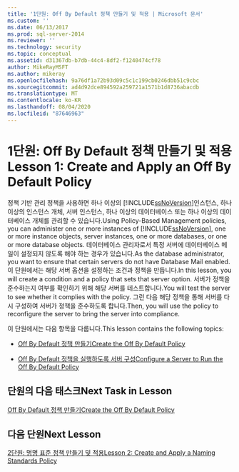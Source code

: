 ```yaml
---
title: '1단원: Off By Default 정책 만들기 및 적용 | Microsoft 문서'
ms.custom: ''
ms.date: 06/13/2017
ms.prod: sql-server-2014
ms.reviewer: ''
ms.technology: security
ms.topic: conceptual
ms.assetid: d31367db-b7db-44c4-8df2-f1240474cf78
author: MikeRayMSFT
ms.author: mikeray
ms.openlocfilehash: 9a76df1a72b93d09c5c1c199cb0246dbb51c9cbc
ms.sourcegitcommit: ad4d92dce894592a259721a1571b1d8736abacdb
ms.translationtype: MT
ms.contentlocale: ko-KR
ms.lasthandoff: 08/04/2020
ms.locfileid: "87646963"
---
```

# <a name="lesson-1-create-and-apply-an-off-by-default-policy"></a><span data-ttu-id="d01d7-102">1단원: Off By Default 정책 만들기 및 적용</span><span class="sxs-lookup"><span data-stu-id="d01d7-102">Lesson 1: Create and Apply an Off By Default Policy</span></span>
  <span data-ttu-id="d01d7-103">정책 기반 관리 정책을 사용하면 하나 이상의 [!INCLUDE[ssNoVersion](../../includes/ssnoversion-md.md)]인스턴스, 하나 이상의 인스턴스 개체, 서버 인스턴스, 하나 이상의 데이터베이스 또는 하나 이상의 데이터베이스 개체를 관리할 수 있습니다.</span><span class="sxs-lookup"><span data-stu-id="d01d7-103">Using Policy-Based Management policies, you can administer one or more instances of [!INCLUDE[ssNoVersion](../../includes/ssnoversion-md.md)], one or more instance objects, server instances, one or more databases, or one or more database objects.</span></span> <span data-ttu-id="d01d7-104">데이터베이스 관리자로서 특정 서버에 데이터베이스 메일이 설정되지 않도록 해야 하는 경우가 있습니다.</span><span class="sxs-lookup"><span data-stu-id="d01d7-104">As the database administrator, you want to ensure that certain servers do not have Database Mail enabled.</span></span> <span data-ttu-id="d01d7-105">이 단원에서는 해당 서버 옵션을 설정하는 조건과 정책을 만듭니다.</span><span class="sxs-lookup"><span data-stu-id="d01d7-105">In this lesson, you will create a condition and a policy that sets that server option.</span></span> <span data-ttu-id="d01d7-106">서버가 정책을 준수하는지 여부를 확인하기 위해 해당 서버를 테스트합니다.</span><span class="sxs-lookup"><span data-stu-id="d01d7-106">You will test the server to see whether it complies with the policy.</span></span> <span data-ttu-id="d01d7-107">그런 다음 해당 정책을 통해 서버를 다시 구성하여 서버가 정책을 준수하도록 합니다.</span><span class="sxs-lookup"><span data-stu-id="d01d7-107">Then, you will use the policy to reconfigure the server to bring the server into compliance.</span></span>  
  
 <span data-ttu-id="d01d7-108">이 단원에서는 다음 항목을 다룹니다.</span><span class="sxs-lookup"><span data-stu-id="d01d7-108">This lesson contains the following topics:</span></span>  
  
-   [<span data-ttu-id="d01d7-109">Off By Default 정책 만들기</span><span class="sxs-lookup"><span data-stu-id="d01d7-109">Create the Off By Default Policy</span></span>](lesson-1-1-create-the-off-by-default-policy.md)  
  
-   [<span data-ttu-id="d01d7-110">Off By Default 정책을 실행하도록 서버 구성</span><span class="sxs-lookup"><span data-stu-id="d01d7-110">Configure a Server to Run the Off By Default Policy</span></span>](lesson-1-2-configure-a-server-to-run-the-off-by-default-policy.md)  
  
## <a name="next-task-in-lesson"></a><span data-ttu-id="d01d7-111">단원의 다음 태스크</span><span class="sxs-lookup"><span data-stu-id="d01d7-111">Next Task in Lesson</span></span>  
 [<span data-ttu-id="d01d7-112">Off By Default 정책 만들기</span><span class="sxs-lookup"><span data-stu-id="d01d7-112">Create the Off By Default Policy</span></span>](lesson-1-1-create-the-off-by-default-policy.md)  
  
## <a name="next-lesson"></a><span data-ttu-id="d01d7-113">다음 단원</span><span class="sxs-lookup"><span data-stu-id="d01d7-113">Next Lesson</span></span>  
 [<span data-ttu-id="d01d7-114">2단원: 명명 표준 정책 만들기 및 적용</span><span class="sxs-lookup"><span data-stu-id="d01d7-114">Lesson 2: Create and Apply a Naming Standards Policy</span></span>](lesson-2-create-and-apply-a-naming-standards-policy.md)  
  
  
